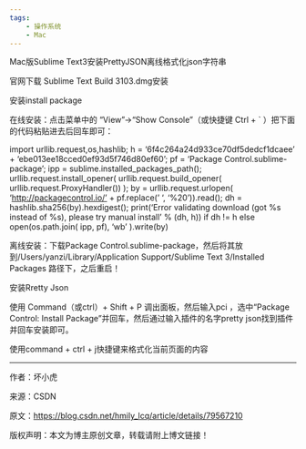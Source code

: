 ```yaml
---
tags:
    - 操作系统
    - Mac
---
```


Mac版Sublime Text3安装PrettyJSON离线格式化json字符串

官网下载 Sublime Text Build 3103.dmg安装

安装install package



在线安装：点击菜单中的 “View”→“Show Console”（或快捷键 Ctrl + ` ）把下面的代码粘贴进去后回车即可：



import urllib.request,os,hashlib; h = ‘6f4c264a24d933ce70df5dedcf1dcaee’ + ‘ebe013ee18cced0ef93d5f746d80ef60’; pf = ‘Package Control.sublime-package’; ipp = sublime.installed_packages_path(); urllib.request.install_opener( urllib.request.build_opener( urllib.request.ProxyHandler()) ); by = urllib.request.urlopen( ‘http://packagecontrol.io/’ + pf.replace(’ ‘, ‘%20’)).read(); dh = hashlib.sha256(by).hexdigest(); print(‘Error validating download (got %s instead of %s), please try manual install’ % (dh, h)) if dh != h else open(os.path.join( ipp, pf), ‘wb’ ).write(by)



离线安装：下载Package Control.sublime-package，然后将其放到/Users/yanzi/Library/Application Support/Sublime Text 3/Installed Packages 路径下，之后重启！



安装Rretty Json 

使用 Command（或ctrl）+ Shift + P 调出面板，然后输入pci ，选中“Package Control: Install Package”并回车，然后通过输入插件的名字pretty json找到插件并回车安装即可。

使用command + ctrl + j快捷键来格式化当前页面的内容

--------------------- 

作者：坏小虎 

来源：CSDN 

原文：https://blog.csdn.net/hmily_lcq/article/details/79567210 

版权声明：本文为博主原创文章，转载请附上博文链接！

